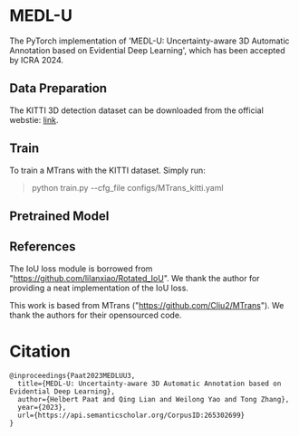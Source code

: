 # MEDL-U
The PyTorch implementation of 'MEDL-U: Uncertainty-aware 3D Automatic Annotation based on Evidential Deep Learning', which has been accepted by ICRA 2024.

## Data Preparation
The KITTI 3D detection dataset can be downloaded from the official webstie: [link](http://www.cvlibs.net/datasets/kitti/eval_object.php?obj_benchmark=3d).

## Train
To train a MTrans with the KITTI dataset. Simply run:
> python train.py --cfg_file configs/MTrans_kitti.yaml

## Pretrained Model


## References
The IoU loss module is borrowed from "https://github.com/lilanxiao/Rotated_IoU". We thank the author for providing a neat implementation of the IoU loss.

This work is based from MTrans ("https://github.com/Cliu2/MTrans"). We thank the authors for their opensourced code. 

# Citation

```
@inproceedings{Paat2023MEDLUU3,
  title={MEDL-U: Uncertainty-aware 3D Automatic Annotation based on Evidential Deep Learning},
  author={Helbert Paat and Qing Lian and Weilong Yao and Tong Zhang},
  year={2023},
  url={https://api.semanticscholar.org/CorpusID:265302699}
}
```
